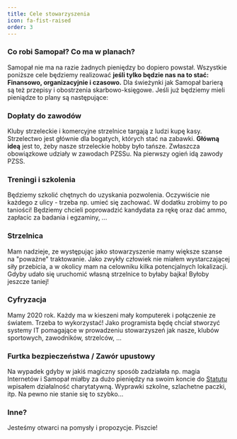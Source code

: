 ```yaml
---
title: Cele stowarzyszenia
icon: fa-fist-raised
order: 3
---
```


### Co robi Samopał? Co ma w planach?
Samopał nie ma na razie żadnych pieniędzy bo dopiero powstał. Wszystkie poniższe cele będziemy realizować __jeśli tylko będzie nas na to stać: Finansowo, organizacyjnie i czasowo.__ Dla świeżynki jak Samopał barierą są też przepisy i obostrzenia skarbowo-księgowe. Jeśli już będziemy mieli pieniądze to plany są następujące:

### Dopłaty do zawodów
Kluby strzeleckie i komercyjne strzelnice targają z ludzi kupę kasy. Strzelectwo jest głównie dla bogatych, których stać na zabawki. __Główną ideą__ jest to, żeby nasze strzeleckie hobby było tańsze. Zwłaszcza obowiązkowe udziały w zawodach PZSSu.
Na pierwszy ogień idą zawody PZSS.

### Treningi i szkolenia
Będziemy szkolić chętnych do uzyskania pozwolenia. Oczywiście nie każdego z ulicy - trzeba np. umieć się zachować.
W dodatku zrobimy to po taniości! Będziemy chcieli poprowadzić kandydata za rękę oraz dać ammo, zapłacic za badania i egzaminy, ...

### Strzelnica
Mam nadzieje, ze występując jako stowarzyszenie mamy większe szanse na "poważne" traktowanie. Jako zwykły człowiek nie miałem wystarczającej siły przebicia, a w okolicy mam na celowniku kilka potencjalnych lokalizacji.
Gdyby udało się uruchomić własną strzelnice to byłaby bajka! Byłoby jeszcze taniej!

### Cyfryzacja
Mamy 2020 rok. Każdy ma w kieszeni mały komputerek i połączenie ze światem. Trzeba to wykorzystać!
Jako programista będę chciał stworzyć systemy IT pomagające w prowadzeniu stowarzyszeń jak nasze, klubów sportowych, zawodników, strzelców, ...

### Furtka bezpieczeństwa / Zawór upustowy
Na wypadek gdyby w jakiś magiczny sposób zadziałała np. magia Internetów i Samopał miałby za dużo pieniędzy na swoim koncie do [Statutu](assets/images/STATUT.pdf) wpisałem działalność charytatywną.
Wyprawki szkolne, szlachetne paczki, itp. 
Na pewno nie stanie się to szybko...

### Inne?
Jesteśmy otwarci na pomysły i propozycje. Piszcie!
